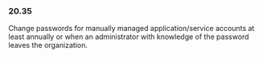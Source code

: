 
### 20.35  
Change passwords for manually managed application/service accounts at least annually or when an administrator with knowledge of the password leaves the organization. 